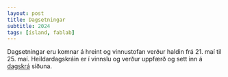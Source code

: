 ```yaml
---
layout: post
title: Dagsetningar
subtitle: 2024
tags: [ísland, fablab]
---
```


Dagsetningar eru komnar á hreint og vinnustofan verður haldin frá 21. maí til 25. maí. Heildardagskráin er í vinnslu og verður uppfærð og sett inn á [dagskrá](../dagskra.md) síðuna.

